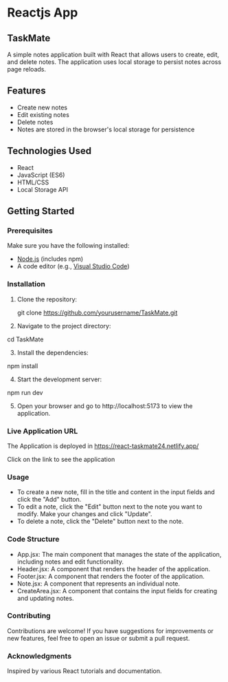 # Reactjs App
## TaskMate

A simple notes application built with React that allows users to create, edit, and delete notes. The application uses local storage to persist notes across page reloads.

## Features

- Create new notes
- Edit existing notes
- Delete notes
- Notes are stored in the browser's local storage for persistence

## Technologies Used

- React
- JavaScript (ES6)
- HTML/CSS
- Local Storage API

## Getting Started

### Prerequisites

Make sure you have the following installed:

- [Node.js](https://nodejs.org/) (includes npm)
- A code editor (e.g., [Visual Studio Code](https://code.visualstudio.com/))

### Installation

1. Clone the repository:

   
   git clone https://github.com/yourusername/TaskMate.git

2. Navigate to the project directory:

cd TaskMate



3. Install the dependencies:

npm install



4. Start the development server:


npm run dev



5. Open your browser and go to http://localhost:5173 to view the application.

### Live Application URL
The Application is deployed in https://react-taskmate24.netlify.app/

Click on the link to see the application
### Usage
- To create a new note, fill in the title and content in the input fields and click the "Add" button.
- To edit a note, click the "Edit" button next to the note you want to modify. Make your changes and click "Update".
- To delete a note, click the "Delete" button next to the note.


### Code Structure
- App.jsx: The main component that manages the state of the application, including notes and edit functionality.
- Header.jsx: A component that renders the header of the application.
- Footer.jsx: A component that renders the footer of the application.
- Note.jsx: A component that represents an individual note.
- CreateArea.jsx: A component that contains the input fields for creating and updating notes.

### Contributing
Contributions are welcome! If you have suggestions for improvements or new features, feel free to open an issue or submit a pull request.


### Acknowledgments
Inspired by various React tutorials and documentation.


